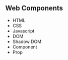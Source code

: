 <h2>Web Components</h2>
<ul>
    <li>HTML</li>
    <li>CSS</li>
    <li>Javascript</li>
    <li>DOM</li>
    <li>Shadow DOM</li>
    <li>Component</li>
    <li>Prop</li>
</ul>    